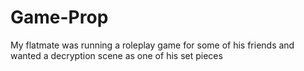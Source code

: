 # Game-Prop
My flatmate was running a roleplay game for some of his friends and wanted a decryption scene as one of his set pieces

